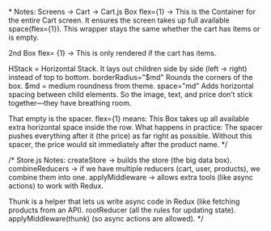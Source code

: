 \* Notes: Screens -> Cart -> Cart.js
Box flex={1} -> This is the Container for the entire Cart screen. It ensures the screen takes up full available space(flex={1}). This wrapper stays the same whether the cart has items or is empty.

2nd Box flex= {1} -> This is only rendered if the cart has items.

HStack = Horizontal Stack. It lays out children side by side (left → right) instead of top to bottom.
borderRadius="$md" Rounds the corners of the box. $md = medium roundness from theme.
space="md" Adds horizontal spacing between child elements. So the image, text, and price don’t stick together—they have breathing room.

That empty <Box flex={1} /> is the spacer. flex={1} means: This Box takes up all available extra horizontal space inside the row. What happens in practice: The spacer pushes everything after it (the price) as far right as possible. Without this spacer, the price would sit immediately after the product name.
\*/

/\* Store.js
Notes:
createStore → builds the store (the big data box).
combineReducers → if we have multiple reducers (cart, user, products), we combine them into one.
applyMiddleware → allows extra tools (like async actions) to work with Redux.

Thunk is a helper that lets us write async code in Redux (like fetching products from an API).
rootReducer (all the rules for updating state).
applyMiddleware(thunk) (so async actions are allowed).
\*/
